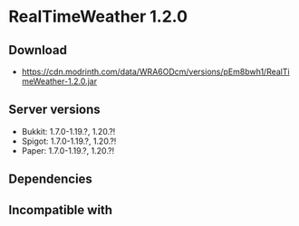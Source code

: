 # RealTimeWeather 1.2.0

## Download
- https://cdn.modrinth.com/data/WRA6ODcm/versions/pEm8bwh1/RealTimeWeather-1.2.0.jar

## Server versions
- Bukkit: 1.7.0-1.19.?, 1.20.?!
- Spigot: 1.7.0-1.19.?, 1.20.?!
- Paper: 1.7.0-1.19.?, 1.20.?!

## Dependencies

## Incompatible with